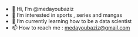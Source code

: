 - 👋 Hi, I’m @medayoubaziz
- 👀 I’m interested in sports , series and mangas
- 🌱 I’m currently learning how to be a data scientist
- 📫 How to reach me : medayoubaziz@gmail.com

<!---
medayoubaziz/medayoubaziz is a ✨ special ✨ repository because its `README.md` (this file) appears on your GitHub profile.
You can click the Preview link to take a look at your changes.
--->

